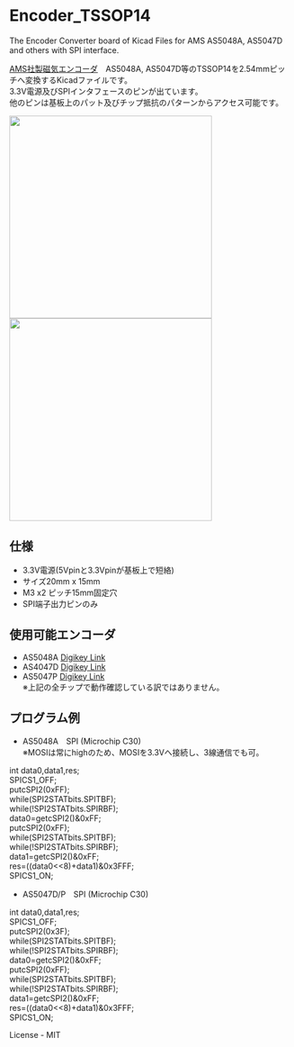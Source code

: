 # Encoder_TSSOP14
The Encoder Converter board of Kicad Files for AMS AS5048A, AS5047D and others with SPI interface. 

[AMS社製磁気エンコーダ][0]　AS5048A, AS5047D等のTSSOP14を2.54mmピッチへ変換するKicadファイルです。  
3.3V電源及びSPIインタフェースのピンが出ています。  
他のピンは基板上のパット及びチップ抵抗のパターンからアクセス可能です。

<img src="https://github.com/meerstern/Encoder_TSSOP14/blob/master/encoder1.png" width="360">

<img src="https://github.com/meerstern/Encoder_TSSOP14/blob/master/encoder2.png" width="360">


## 仕様
  * 3.3V電源(5Vpinと3.3Vpinが基板上で短絡)  
  * サイズ20mm x 15mm
  * M3 x2 ピッチ15mm固定穴
  * SPI端子出力ピンのみ
  
  
## 使用可能エンコーダ
  * AS5048A [Digikey Link][1]
  * AS4047D [Digikey Link][2]
  * AS5047P [Digikey Link][3]  
  ※上記の全チップで動作確認している訳ではありません。
  
[0]: http://ams.com/eng/Products/Magnetic-Position-Sensors "*0"
[1]: http://www.digikey.jp/product-detail/ja/ams/AS5048A-HTSP-500/AS5048A-HTSP-500CT-ND/3188617 "*1"
[2]: http://www.digikey.jp/product-detail/ja/ams/AS5047D-ATSM/AS5047D-ATSMCT-ND/4895563 "*2"
[3]: http://www.digikey.jp/product-detail/ja/ams/AS5047P-ATSM/AS5047P-ATSMCT-ND/5287312 "*3"

## プログラム例
  * AS5048A　SPI (Microchip C30)  
    ※MOSIは常にhighのため、MOSIを3.3Vへ接続し、3線通信でも可。
  
   int data0,data1,res;  
   SPICS1_OFF;  
	  putcSPI2(0xFF);  
	 	while(SPI2STATbits.SPITBF);  
	  while(!SPI2STATbits.SPIRBF);  
   data0=getcSPI2()&0xFF;  
   putcSPI2(0xFF);  
	 	while(SPI2STATbits.SPITBF);  
	  while(!SPI2STATbits.SPIRBF);  
   data1=getcSPI2()&0xFF;  
   res=((data0<<8)+data1)&0x3FFF;  
	  SPICS1_ON;  

  * AS5047D/P　SPI (Microchip C30)  
  
   int data0,data1,res;  
   SPICS1_OFF;  
	  putcSPI2(0x3F);  
	 	while(SPI2STATbits.SPITBF);  
	  while(!SPI2STATbits.SPIRBF);  
   data0=getcSPI2()&0xFF;  
   putcSPI2(0xFF);  
	 	while(SPI2STATbits.SPITBF);  
	  while(!SPI2STATbits.SPIRBF);  
   data1=getcSPI2()&0xFF;  
   res=((data0<<8)+data1)&0x3FFF;  
	  SPICS1_ON;    

License - MIT


